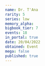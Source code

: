 ```yaml
---
name: Dr. T'Ana
rarity: 5
series: low
memory_alpha:
bigbook_tier: 7
events: 18
in_portal: true
date: 20/04/2022
obtained: Event
mega: false
published: true
---
```



